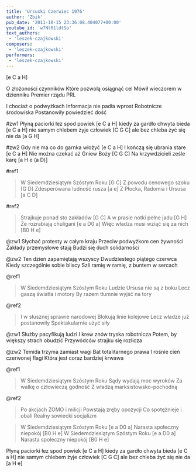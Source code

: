 ```yaml
---
title: 'Ursuski Czerwiec 1976'
author: 'Zbik'
pub_date: '2011-10-15 23:36:08.404077+00:00'
youtube_id: 'w7Nl01ldtSo'
text_authors:
 - 'leszek-czajkowski'
composers:
 - 'leszek-czajkowski'
performers:
 - 'leszek-czajkowski'
---
```


[e C a H]

O złożoności czynników
Które pozwolą osiągnąć cel
Mówił wieczorem w dzienniku
Premier rządu PRL

I chociaż o podwyżkach
Informacja nie padła wprost
Robotnicze środowiska
Postanowiły powiedzieć dość

#zw1
Płyną paciorki łez spod powiek [e C a H]
kiedy za gardło chwyta bieda [e C a H]
nie samym chlebem żyje człowiek [C G C]
ale bez chleba żyć się nie da [a G H]

#zw2
Gdy nie ma co do garnka włożyć [e C a H]
I kończą się ubrania stare [e C a H]
Nie można czekać aż Gniew Boży [C G C]
Na krzywdzicieli ześle karę [a H e (a D)]

#ref1
>W Siedemdziesiątym Szóstym Roku [G C]
>Z powodu cenowego szoku [G D]
>Zdesperowana ludność rusza [a e]
>Z Płocka, Radomia i Ursusa [a C D]

#ref2
>Strajkuje ponad sto zakładów [G C]
>A w prasie notki pełne jadu [G H]
>Że rozrabiają chuligani [e a D0 a]
>Więc władza musi wziąć się za nich [B0 H e]

@zw1
Słychać protesty w całym kraju
Przeciw podwyżkom cen żywności
Zakłady przemysłowe stają
Budzi się duch solidarności

@zw2
Ten dzień zapamiętają wszyscy
Dwudziestego piątego czerwca
Kiedy szczególnie sobie bliscy
Szli ramię w ramię, z buntem w sercach

@ref1
>W Siedemdziesiątym Szóstym Roku
>Ludzie Ursusa nie są z boku
>Lecz gaszą światła i motory
>By razem tłumnie wyjść na tory

@ref2
>I w słusznej sprawie narodowej
>Blokują linie kolejowe
>Lecz władze już postanowiły
>Spektakularnie użyć siły

@zw1
Służby pacyfikują ludzi
I krew znów tryska robotnicza
Potem, by większy strach obudzić
Przywódców strajku się rozlicza

@zw2
Temida trzyma zamiast wagi
Bat totalitarnego prawa
I rośnie cień czerwonej flagi
Która jest coraz bardziej krwawa

@ref1
>W Siedemdziesiątym Szóstym Roku
>Sądy wydają moc wyroków
>Za walkę o człowieczą godność
>Z władzą marksistowsko-pochodną

@ref2
>Po akcjach ZOMO i milicji
>Powstają zręby opozycji
>Co spotężnieje i obali
>Realny sowiecki socjalizm

>W Siedemdziesiątym Szóstym Roku [e a D0 a]
>Narasta społeczny niepokój [B0 H e]
>W Siedemdziesiątym Szóstym Roku [e a D0 a]
>Narasta społeczny niepokój [B0 H e]

Płyną paciorki łez spod powiek [e C a H]
kiedy za gardło chwyta bieda [e C a H]
nie samym chlebem żyje człowiek [C G C]
ale bez chleba żyć się nie da [a H e]